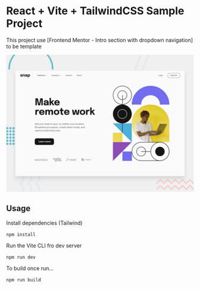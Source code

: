 # React + Vite + TailwindCSS Sample Project

This project use [Frontend Mentor - Intro section with dropdown navigation] to be template

![Design preview for the Intro section with dropdown navigation coding challenge](./public/assets/desktop-preview.jpg)

## Usage

Install dependencies (Tailwind)

```shell
npm install
```

Run the Vite CLI fro dev server

```shell
npm run dev
```

To build once run...

```shell
npm run build
```

